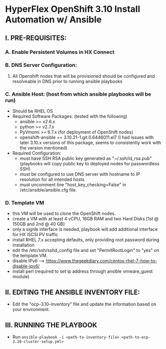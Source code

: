 # HyperFlex OpenShift 3.10 Install Automation w/ Ansible

## I. PRE-REQUISITES:

### A. Enable Persistent Volumes in HX Connect

### B. DNS Server Configuration:
1. All Openshift nodes that will be provisioned should be configured and resolveable in DNS prior to running ansible playbooks
    
### C. Ansible Host: (host from which ansible playbooks will be run)
- Should be RHEL OS
- Required Software Packages: (tested with the following)
    - ansible >= v2.6.x
    - python >= v2.7.x
    - PyVmomi >= 6.7.x (for deployment of OpenShift nodes)
    - openshift-ansible == 3.10.21-1.git.0.6446011.el7 (I had issues with later 3.10.x versions of this package, seems to consistently work with the version mentioned)
- Required Configuration:
    - must have SSH RSA public key generated as "~/.ssh/id_rsa.pub" (playbooks will copy public key to deployed nodes for passwordless SSH)
    - must be configured to use DNS server with hostname to IP resolution for all intended hosts
    - must uncomment line "host_key_checking=False" in /etc/ansible/ansible.cfg file.

### D. Template VM
  - this VM will be used to clone the OpenShift nodes.
  - create a VM with at least 4 vCPU, 16GB RAM and two Hard Disks [1st @ 150GB and 2nd @ 40 GB]
  - only a signle interface is needed, playbook will add additional interface for HX iSCSI PV traffic
  - install RHEL 7.x accepting defaults, only providing root password during installation
  - edit the /etc/ssh/sshd_config file and set "PermitRootLogin" to "yes" on the template VM.
  - disable IPv6 --> https://www.thegeekdiary.com/centos-rhel-7-how-to-disable-ipv6/
  - install perl (required to set ip address through ansible vmware_guest module)
    
## II. EDITING THE ANSIBLE INVENTORY FILE:
  - Edit the "ocp-3.10-inventory" file and update the information based on your environment.
  
## III. RUNNING THE PLAYBOOK
  - Run `ansible-playbook -i <path-to-inventory-file> <path-to-ocp-3.10-cluster-setup.yml>`
